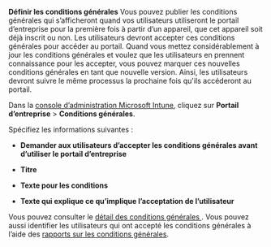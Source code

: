 **Définir les conditions générales** Vous pouvez publier les conditions générales qui s’afficheront quand vos utilisateurs utiliseront le portail d’entreprise pour la première fois à partir d’un appareil, que cet appareil soit déjà inscrit ou non. Les utilisateurs devront accepter ces conditions générales pour accéder au portail. Quand vous mettez considérablement à jour les conditions générales et voulez que les utilisateurs en prennent connaissance pour les accepter, vous pouvez marquer ces nouvelles conditions générales en tant que nouvelle version. Ainsi, les utilisateurs devront suivre le même processus la prochaine fois qu'ils accéderont au portail.

Dans la [console d’administration Microsoft Intune](http://manage.microsoft.com), cliquez sur **Portail d’entreprise** &gt; **Conditions générales**.

Spécifiez les informations suivantes :

-   **Demander aux utilisateurs d’accepter les conditions générales avant d’utiliser le portail d’entreprise**

-   **Titre**

-   **Texte pour les conditions**

-   **Texte qui explique ce qu’implique l’acceptation de l’utilisateur**

Vous pouvez consulter le [détail des conditions générales ](https://technet.microsoft.com/library/mt405893.aspx).  Vous pouvez aussi identifier les utilisateurs qui ont accepté les conditions générales à l’aide des [rapports sur les conditions générales](https://technet.microsoft.com/library/dn646977.aspx).



<!--HONumber=Jan17_HO1-->


